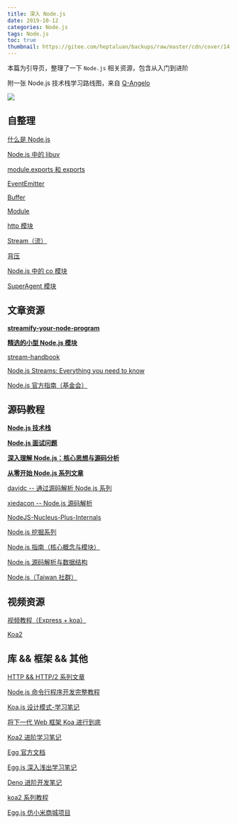 ```yaml
---
title: 深入 Node.js
date: 2019-10-12
categories: Node.js
tags: Node.js
toc: true
thumbnail: https://gitee.com/heptaluan/backups/raw/master/cdn/cover/14.jpg
---
```



本篇为引导页，整理了一下 `Node.js` 相关资源，包含从入门到进阶

<!--more-->

附一张 Node.js 技术栈学习路线图，来自 [Q-Angelo](https://github.com/Q-Angelo)

![](https://gitee.com/heptaluan/backups/raw/master/cdn/node/28.png)




## 自整理

[什么是 Node.js](https://heptaluan.github.io/2019/09/01/Node/08/)

[Node.js 中的 libuv](https://heptaluan.github.io/2019/07/05/Node/06/)

[module.exports 和 exports](https://heptaluan.github.io/2018/06/05/Node/04/)

[EventEmitter](https://heptaluan.github.io/2019/10/01/Node/09/)

[Buffer](https://heptaluan.github.io/2019/10/09/Node/10/)

[Module](https://heptaluan.github.io/2019/10/12/Node/11/)

[http 模块](https://heptaluan.github.io/2019/10/13/Node/12/)

[Stream（流）](https://heptaluan.github.io/2019/10/14/Node/01/)

[背压](https://heptaluan.github.io/2019/10/15/Node/13/)

[Node.js 中的 co 模块](https://heptaluan.github.io/2018/07/22/Node/02/)

[SuperAgent 模块](https://heptaluan.github.io/2019/01/02/Node/03/)




## 文章资源

**[streamify-your-node-program](https://github.com/zoubin/streamify-your-node-program/blob/master/README.md)**

**[精选的小型 Node.js 模块](https://github.com/parro-it/awesome-micro-npm-packages)**

[stream-handbook](https://github.com/substack/stream-handbook)

[Node.js Streams: Everything you need to know](https://www.freecodecamp.org/news/node-js-streams-everything-you-need-to-know-c9141306be93/)

[Node.js 官方指南（基金会）](https://github.com/nodejs/nodejs.org/tree/master/locale/zh-cn/docs)










## 源码教程

**[Node.js 技术栈](https://www.nodejs.red/#/README)**

**[Node.js 面试问题](https://interview.nodejs.red/#/zh/)**

**[深入理解 Node.js：核心思想与源码分析](https://yjhjstz.gitbooks.io/deep-into-node/)**

**[从零开始 Node.js 系列文章](http://blog.fens.me/series-nodejs/)**

[davidc -- 通过源码解析 Node.js 系列](https://davidc.ai/archives/page/2/)

[xiedacon -- Node.js 源码解析](http://www.xiedacon.com/archives/)

[NodeJS-Nucleus-Plus-Internals](https://github.com/fzxa/NodeJS-Nucleus-Plus-Internals)

[Node.js 挖掘系列](https://cnodejs.org/user/LanceHBZhang)

[Node.js 指南（核心概念与模块）](https://segmentfault.com/a/1190000016975862)

[Node.js 源码解析与数据结构](https://cnodejs.org/user/Q-Angelo/topics)

[Node.js（Taiwan 社群）](https://y2468101216.gitbooks.io/node-wiki-book/content/index.html)






## 视频资源

[视频教程（Express + koa）](https://www.bilibili.com/video/av38925557/)

[Koa2](https://www.bilibili.com/video/av25805592/)








## 库 && 框架 && 其他

[HTTP && HTTP/2 系列文章](https://imququ.com/post/series.html)

[Node.js 命令行程序开发完整教程](https://www.kancloud.cn/outsider/clitool/313173)

[Koa.js 设计模式-学习笔记](https://github.com/chenshenhai/koajs-design-note)

[将下一代 Web 框架 Koa 进行到底](http://i5ting.github.io/stuq-koa/index.html)

[Koa2 进阶学习笔记](https://github.com/chenshenhai/koa2-note)

[Egg 官方文档](https://eggjs.org/zh-cn/intro/quickstart.html)

[Egg.js 深入浅出学习笔记](https://github.com/chenshenhai/eggjs-note)

[Deno 进阶开发笔记](https://github.com/chenshenhai/deno_note)

[koa2 系列教程](https://segmentfault.com/a/1190000017153419)

[Egg.js 仿小米商城项目](https://cnodejs.org/topic/5d784a29a7474a231a58ad80)